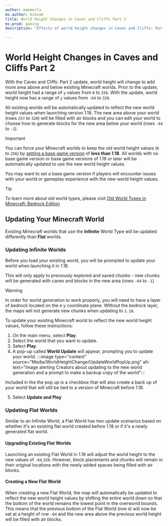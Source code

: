 ```yaml
---
author: mammerla
ms.author: mikeam
title: World Height Changes in Caves and Cliffs Part 2
ms.prod: gaming
description: "Effects of world height changes in Caves and Cliffs: Part 2 on creators."

---
```


# World Height Changes in Caves and Cliffs Part 2

With the Caves and Cliffs: Part 2 update, world height will change to add more area above and below existing Minecraft worlds. Prior to the update, world height had a range of `y` values from `0` to `256`. With the update, world height now has a range of `y` values from `-64` to `320`.

All existing worlds will be automatically updated to reflect the new world height values when launching version 1.18. The new area above your world (rows `257` to `320`) will be filled with air blocks and you can edit your world to choose how to generate blocks for the new area below your world (rows `-64` to `-1`).

> [!IMPORTANT]
> You can force your Minecraft worlds to keep the old world height values (`0` to `256`) by [setting a base game version](BaseGameVersioning.md) of **less than 1.18**. All worlds with no base game version or base game versions of 1.18 or later will be automatically updated to use the new world height values.
>
> You may want to set a base game version if players will encounter issues with your world or gameplay experience with the new world height values.

> [!TIP]
> To learn more about old world types, please visit [Old World Types in Minecraft: Bedrock Edition](https://feedback.minecraft.net/hc/en-us/articles/4411688594317-Old-Worlds-Types-in-Minecraft-Bedrock-Edition-FAQ-)

## Updating Your Minecraft World

Existing Minecraft worlds that use the **Infinite** World Type will be updated differently than **Flat** worlds.

### Updating Infinite Worlds

Before you load your existing world, you will be prompted to update your world when launching it in 1.18.

This will only apply to previously explored and saved chunks - new chunks will be generated with caves and blocks in the new area (rows `-64` to `-1`)

> [!WARNING]
> In order for world generation to work properly, you will need to have a layer of bedrock located on the `0` y coordinate plane. Without the bedrock layer, the maps will not generate new chunks when updating to `1.18`.

To update your existing Minecraft world to reflect the new world height values, follow these instructions:

1. On the main menu, select **Play**.
1. Select the world that you want to update.
1. Select **Play**.
1. A pop-up called **World Update** will appear, prompting you to update your world.
    :::image type="content" source="Media/WorldHeightChange/UpdateWorldPopUp.png" alt-text="Image alerting Creators about updating to the new world generation and a prompt to make a backup copy of the world":::

Included in the the pop up is a checkbox that will also create a back up of your world that will still be tied to a version of Minecraft before 1.18.

5. Select **Update and Play**

### Updating Flat Worlds

Similar to an Infinite World, a Flat World has two update scenarios based on whether it's an existing flat world created before 1.18 or if it's a newly generated flat world.

#### Upgrading Existing Flat Worlds

Launching an existing Flat World in 1.18 will adjust the world height to the new values of `-64`,`320`.  However, block placements and chunks will remain in their original locations with the newly added spaces being filled with air blocks.

#### Creating a New Flat World

When creating a new Flat World, the map will automatically be updated to reflect the new world height values by shifting the entire world down so that the bottom of the world remains the lowest point in the overworld bounds. This means that the previous bottom of the Flat World (row `0`) will now be set at a height of row `-64` and the new area above the previous world height will be filled with air blocks.
